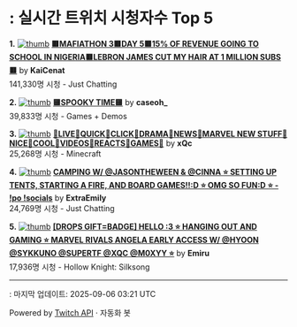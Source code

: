 # : 실시간 트위치 시청자수 Top 5

**1.** [![thumb](https://static-cdn.jtvnw.net/previews-ttv/live_user_kaicenat-320x180.jpg)](https://twitch.tv/KaiCenat)
**[🟥MAFIATHON 3🟥DAY 5🟥15% OF REVENUE GOING TO SCHOOL IN NIGERIA🟥LEBRON JAMES CUT MY HAIR AT 1 MILLION SUBS🟥](https://twitch.tv/KaiCenat)** by **KaiCenat**<br>141,330명 시청  - Just Chatting

**2.** [![thumb](https://static-cdn.jtvnw.net/previews-ttv/live_user_caseoh_-320x180.jpg)](https://twitch.tv/caseoh_)
**[🟨SPOOKY TIME🟨](https://twitch.tv/caseoh_)** by **caseoh_**<br>39,833명 시청  - Games + Demos

**3.** [![thumb](https://static-cdn.jtvnw.net/previews-ttv/live_user_xqc-320x180.jpg)](https://twitch.tv/xQc)
**[🤠LIVE🤠QUICK🤠CLICK🤠DRAMA🤠NEWS🤠MARVEL NEW STUFF🤠NICE🤠COOL🤠VIDEOS🤠REACTS🤠GAMES🤠](https://twitch.tv/xQc)** by **xQc**<br>25,268명 시청  - Minecraft

**4.** [![thumb](https://static-cdn.jtvnw.net/previews-ttv/live_user_extraemily-320x180.jpg)](https://twitch.tv/ExtraEmily)
**[CAMPING W/ @JASONTHEWEEN & @CINNA ⭐ SETTING UP TENTS, STARTING A FIRE, AND BOARD GAMES!!:D ⭐ OMG SO FUN:D ⭐ - !po !socials](https://twitch.tv/ExtraEmily)** by **ExtraEmily**<br>24,769명 시청  - Just Chatting

**5.** [![thumb](https://static-cdn.jtvnw.net/previews-ttv/live_user_emiru-320x180.jpg)](https://twitch.tv/Emiru)
**[[DROPS GIFT=BADGE] HELLO :3 ⭐ HANGING OUT AND GAMING ⭐ MARVEL RIVALS ANGELA EARLY ACCESS W/ @HYOON @SYKKUNO @SUPERTF @XQC @M0XYY ⭐](https://twitch.tv/Emiru)** by **Emiru**<br>17,936명 시청  - Hollow Knight: Silksong


---
: 마지막 업데이트: 2025-09-06 03:21 UTC

Powered by [Twitch API](https://dev.twitch.tv/docs/api/reference) · 자동화 봇